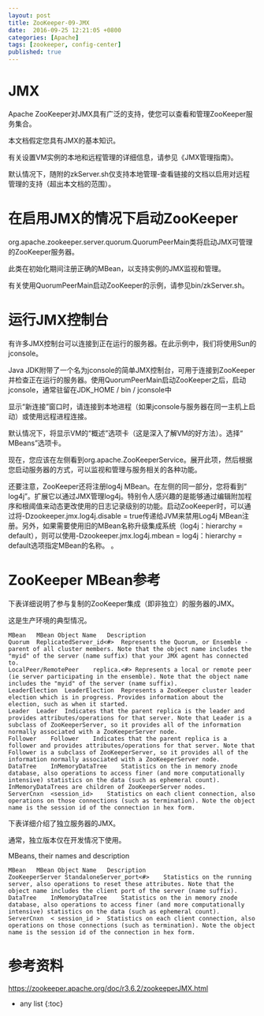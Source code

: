 ```yaml
---
layout: post
title: ZooKeeper-09-JMX
date:  2016-09-25 12:21:05 +0800
categories: [Apache]
tags: [zookeeper, config-center]
published: true
---
```


# JMX

Apache ZooKeeper对JMX具有广泛的支持，使您可以查看和管理ZooKeeper服务集合。

本文档假定您具有JMX的基本知识。

有关设置VM实例的本地和远程管理的详细信息，请参见《JMX管理指南》。

默认情况下，随附的zkServer.sh仅支持本地管理-查看链接的文档以启用对远程管理的支持（超出本文档的范围）。

# 在启用JMX的情况下启动ZooKeeper

org.apache.zookeeper.server.quorum.QuorumPeerMain类将启动JMX可管理的ZooKeeper服务器。 

此类在初始化期间注册正确的MBean，以支持实例的JMX监视和管理。 

有关使用QuorumPeerMain启动ZooKeeper的示例，请参见bin/zkServer.sh。

# 运行JMX控制台

有许多JMX控制台可以连接到正在运行的服务器。在此示例中，我们将使用Sun的jconsole。

Java JDK附带了一个名为jconsole的简单JMX控制台，可用于连接到ZooKeeper并检查正在运行的服务器。使用QuorumPeerMain启动ZooKeeper之后，启动jconsole，通常驻留在JDK_HOME / bin / jconsole中

显示“新连接”窗口时，请连接到本地进程（如果jconsole与服务器在同一主机上启动）或使用远程进程连接。

默认情况下，将显示VM的“概述”选项卡（这是深入了解VM的好方法）。选择“ MBeans”选项卡。

现在，您应该在左侧看到org.apache.ZooKeeperService。展开此项，然后根据您启动服务器的方式，可以监视和管理与服务相关的各种功能。

还要注意，ZooKeeper还将注册log4j MBean。在左侧的同一部分，您将看到“ log4j”。扩展它以通过JMX管理log4j。特别令人感兴趣的是能够通过编辑附加程序和根阈值来动态更改使用的日志记录级别的功能。启动ZooKeeper时，可以通过将-Dzookeeper.jmx.log4j.disable = true传递给JVM来禁用Log4j MBean注册。另外，如果需要使用旧的MBean名称升级集成系统（log4j：hierarchy = default），则可以使用-Dzookeeper.jmx.log4j.mbean = log4j：hierarchy = default选项指定MBean的名称。 。

# ZooKeeper MBean参考

下表详细说明了参与复制的ZooKeeper集成（即非独立）的服务器的JMX。

 这是生产环境的典型情况。

```
MBean	MBean Object Name	Description
Quorum	ReplicatedServer_id<#>	Represents the Quorum, or Ensemble - parent of all cluster members. Note that the object name includes the "myid" of the server (name suffix) that your JMX agent has connected to.
LocalPeer/RemotePeer	replica.<#>	Represents a local or remote peer (ie server participating in the ensemble). Note that the object name includes the "myid" of the server (name suffix).
LeaderElection	LeaderElection	Represents a ZooKeeper cluster leader election which is in progress. Provides information about the election, such as when it started.
Leader	Leader	Indicates that the parent replica is the leader and provides attributes/operations for that server. Note that Leader is a subclass of ZooKeeperServer, so it provides all of the information normally associated with a ZooKeeperServer node.
Follower	Follower	Indicates that the parent replica is a follower and provides attributes/operations for that server. Note that Follower is a subclass of ZooKeeperServer, so it provides all of the information normally associated with a ZooKeeperServer node.
DataTree	InMemoryDataTree	Statistics on the in memory znode database, also operations to access finer (and more computationally intensive) statistics on the data (such as ephemeral count). InMemoryDataTrees are children of ZooKeeperServer nodes.
ServerCnxn	<session_id>	Statistics on each client connection, also operations on those connections (such as termination). Note the object name is the session id of the connection in hex form.
```

下表详细介绍了独立服务器的JMX。 

通常，独立版本仅在开发情况下使用。

MBeans, their names and description

```
MBean	MBean Object Name	Description
ZooKeeperServer	StandaloneServer_port<#>	Statistics on the running server, also operations to reset these attributes. Note that the object name includes the client port of the server (name suffix).
DataTree	InMemoryDataTree	Statistics on the in memory znode database, also operations to access finer (and more computationally intensive) statistics on the data (such as ephemeral count).
ServerCnxn	< session_id >	Statistics on each client connection, also operations on those connections (such as termination). Note the object name is the session id of the connection in hex form.
```

# 参考资料

https://zookeeper.apache.org/doc/r3.6.2/zookeeperJMX.html

* any list
{:toc}